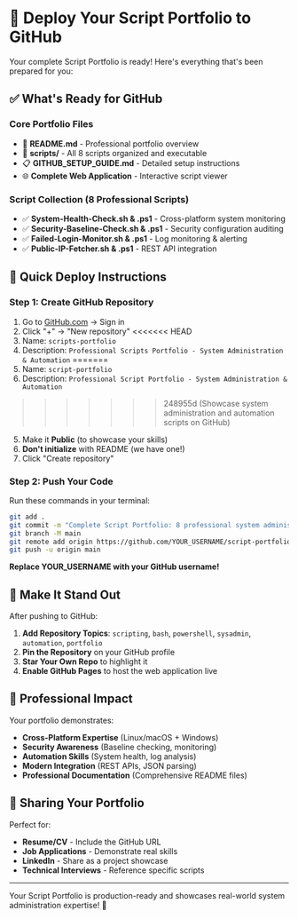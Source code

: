 # 🚀 Deploy Your Script Portfolio to GitHub

Your complete Script Portfolio is ready! Here's everything that's been prepared for you:

## ✅ What's Ready for GitHub

### Core Portfolio Files
- 📄 **README.md** - Professional portfolio overview
- 📁 **scripts/** - All 8 scripts organized and executable
- 📋 **GITHUB_SETUP_GUIDE.md** - Detailed setup instructions
- 🌐 **Complete Web Application** - Interactive script viewer

### Script Collection (8 Professional Scripts)
- ✅ **System-Health-Check.sh & .ps1** - Cross-platform system monitoring
- ✅ **Security-Baseline-Check.sh & .ps1** - Security configuration auditing
- ✅ **Failed-Login-Monitor.sh & .ps1** - Log monitoring & alerting
- ✅ **Public-IP-Fetcher.sh & .ps1** - REST API integration

## 🎯 Quick Deploy Instructions

### Step 1: Create GitHub Repository
1. Go to [GitHub.com](https://github.com) → Sign in
2. Click "+" → "New repository"
<<<<<<< HEAD
3. Name: `scripts-portfolio`
4. Description: `Professional Scripts Portfolio - System Administration & Automation`
=======
3. Name: `script-portfolio`
4. Description: `Professional Script Portfolio - System Administration & Automation`
>>>>>>> 248955d (Showcase system administration and automation scripts on GitHub)
5. Make it **Public** (to showcase your skills)
6. **Don't initialize** with README (we have one!)
7. Click "Create repository"

### Step 2: Push Your Code
Run these commands in your terminal:

```bash
git add .
git commit -m "Complete Script Portfolio: 8 professional system administration scripts with web application"
git branch -M main
git remote add origin https://github.com/YOUR_USERNAME/script-portfolio.git
git push -u origin main
```

**Replace YOUR_USERNAME with your GitHub username!**

## 🎨 Make It Stand Out

After pushing to GitHub:
1. **Add Repository Topics**: `scripting`, `bash`, `powershell`, `sysadmin`, `automation`, `portfolio`
2. **Pin the Repository** on your GitHub profile
3. **Star Your Own Repo** to highlight it
4. **Enable GitHub Pages** to host the web application live

## 💼 Professional Impact

Your portfolio demonstrates:
- **Cross-Platform Expertise** (Linux/macOS + Windows)
- **Security Awareness** (Baseline checking, monitoring)
- **Automation Skills** (System health, log analysis)
- **Modern Integration** (REST APIs, JSON parsing)
- **Professional Documentation** (Comprehensive README files)

## 🔗 Sharing Your Portfolio

Perfect for:
- **Resume/CV** - Include the GitHub URL
- **Job Applications** - Demonstrate real skills
- **LinkedIn** - Share as a project showcase
- **Technical Interviews** - Reference specific scripts

---

Your Script Portfolio is production-ready and showcases real-world system administration expertise! 🌟
